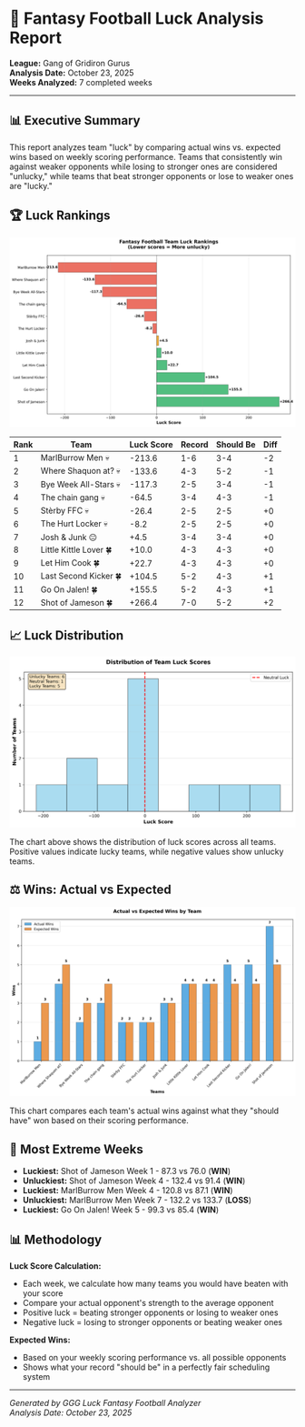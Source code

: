 # 🏈 Fantasy Football Luck Analysis Report

**League:** Gang of Gridiron Gurus  
**Analysis Date:** October 23, 2025  
**Weeks Analyzed:** 7 completed weeks

---

## 📊 Executive Summary

This report analyzes team "luck" by comparing actual wins vs. expected wins based on weekly scoring performance. Teams that consistently win against weaker opponents while losing to stronger ones are considered "unlucky," while teams that beat stronger opponents or lose to weaker ones are "lucky."

## 🏆 Luck Rankings

![Luck Rankings](charts/luck_rankings.png)

| Rank | Team | Luck Score | Record | Should Be | Diff |
|------|------|------------|--------|-----------|------|
| 1 | MarlBurrow Men 💀 | -213.6 | 1-6 | 3-4 | -2 |
| 2 | Where Shaquon at? 💀 | -133.6 | 4-3 | 5-2 | -1 |
| 3 | Bye Week All-Stars 💀 | -117.3 | 2-5 | 3-4 | -1 |
| 4 | The chain gang 💀 | -64.5 | 3-4 | 4-3 | -1 |
| 5 | Stèrby FFC 💀 | -26.4 | 2-5 | 2-5 | +0 |
| 6 | The Hurt Locker 💀 | -8.2 | 2-5 | 2-5 | +0 |
| 7 | Josh & Junk 😐 | +4.5 | 3-4 | 3-4 | +0 |
| 8 | Little Kittle Lover 🍀 | +10.0 | 4-3 | 4-3 | +0 |
| 9 | Let Him Cook 🍀 | +22.7 | 4-3 | 4-3 | +0 |
| 10 | Last Second Kicker 🍀 | +104.5 | 5-2 | 4-3 | +1 |
| 11 | Go On Jalen! 🍀 | +155.5 | 5-2 | 4-3 | +1 |
| 12 | Shot of Jameson 🍀 | +266.4 | 7-0 | 5-2 | +2 |


## 📈 Luck Distribution

![Luck Distribution](charts/luck_distribution.png)

The chart above shows the distribution of luck scores across all teams. Positive values indicate lucky teams, while negative values show unlucky teams.

## ⚖️ Wins: Actual vs Expected

![Wins Comparison](charts/wins_comparison.png)

This chart compares each team's actual wins against what they "should have" won based on their scoring performance.

## 🎰 Most Extreme Weeks

- **Luckiest:** Shot of Jameson Week 1 - 87.3 vs 76.0 (**WIN**)
- **Unluckiest:** Shot of Jameson Week 4 - 132.4 vs 91.4 (**WIN**)
- **Luckiest:** MarlBurrow Men Week 4 - 120.8 vs 87.1 (**WIN**)
- **Unluckiest:** MarlBurrow Men Week 7 - 132.2 vs 133.7 (**LOSS**)
- **Luckiest:** Go On Jalen! Week 5 - 99.3 vs 85.4 (**WIN**)


## 📊 Methodology

**Luck Score Calculation:**
- Each week, we calculate how many teams you would have beaten with your score
- Compare your actual opponent's strength to the average opponent
- Positive luck = beating stronger opponents or losing to weaker ones
- Negative luck = losing to stronger opponents or beating weaker ones

**Expected Wins:**
- Based on your weekly scoring performance vs. all possible opponents
- Shows what your record "should be" in a perfectly fair scheduling system

---

*Generated by GGG Luck Fantasy Football Analyzer*  
*Analysis Date: October 23, 2025*
